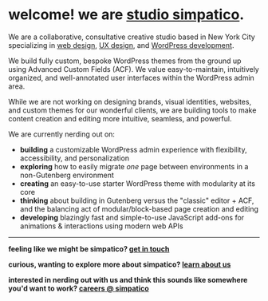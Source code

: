 # welcome! we are [studio simpatico](https://studiosimpati.co/).

We are a collaborative, consultative creative studio based in New York City specializing in [web design](https://studiosimpati.co/services/web-design-new-york-nyc/), [UX design](https://studiosimpati.co/services/product-ux-design-agency-new-york/), and [WordPress development](https://studiosimpati.co/services/wordpress-custom-web-development/).

We build fully custom, bespoke WordPress themes from the ground up using Advanced Custom Fields (ACF). We value easy-to-maintain, intuitively organized, and well-annotated user interfaces within the WordPress admin area.

While we are not working on designing brands, visual identities, websites, and custom themes for our wonderful clients, we are building tools to make content creation and editing more intuitive, seamless, and powerful. 

We are currently nerding out on:
- **building** a customizable WordPress admin experience with flexibility, accessibility, and personalization
- **exploring** how to easily migrate *one* page between environments in a non-Gutenberg environment
- **creating** an easy-to-use starter WordPress theme with modularity at its core
- **thinking** about building in Gutenberg versus the "classic" editor + ACF, and the balancing act of modular/block-based page creation and editing
- **developing** blazingly fast and simple-to-use JavaScript add-ons for animations & interactions using modern web APIs

---
**feeling like we might be simpatico? [get in touch](https://studiosimpati.co/contact-us/)**

**curious, wanting to explore more about simpatico? [learn about us](https://studiosimpati.co/about/)**

**interested in nerding out with us and think this sounds like somewhere you'd want to work? [careers @ simpatico](https://studiosimpati.co/careers/)**
